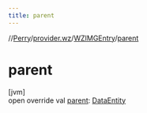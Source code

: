 ```yaml
---
title: parent
---
```

//[Perry](../../../index.html)/[provider.wz](../index.html)/[WZIMGEntry](index.html)/[parent](parent.html)



# parent



[jvm]\
open override val [parent](parent.html): [DataEntity](../../provider/-data-entity/index.html)




